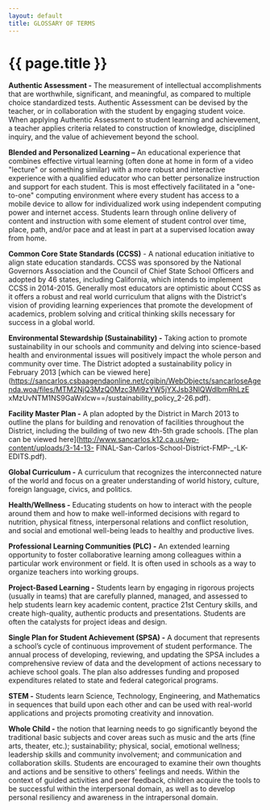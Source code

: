 ```yaml
---
layout: default
title: GLOSSARY OF TERMS
---
```


{{ page.title }}
================

**Authentic Assessment -** The measurement of intellectual accomplishments 
that are worthwhile, significant, and meaningful, as compared to multiple 
choice standardized tests. Authentic Assessment can be devised by the 
teacher, or in collaboration with the student by engaging student voice. When 
applying Authentic Assessment to student learning and achievement, a 
teacher applies criteria related to construction of knowledge, disciplined 
inquiry, and the value of achievement beyond the school.

**Blended and Personalized Learning –** An educational experience that 
combines effective virtual learning (often done at home in form of a video 
"lecture" or something similar) with a more robust and interactive experience 
with a qualified educator who can better personalize instruction and support 
for each student.  This is most effectively facilitated in a "one-to-one"
computing environment where every student has access to a mobile device to 
allow for individualized work using independent computing power and internet 
access.  Students learn through online delivery of content and instruction with 
some element of student control over time, place, path, and/or pace and at 
least in part at a supervised location away from home.

**Common Core State Standards (CCSS)** - A national education initiative to 
align state education standards.  CCSS was sponsored by the National 
Governors Association and the Council of Chief State School Officers and 
adopted by 46 states, including California, which intends to implement CCSS
in 2014-2015.  Generally most educators are optimistic about CCSS as it
offers a robust and real world curriculum that aligns with the District's vision of 
providing learning experiences that promote the development of academics, 
problem solving and critical thinking skills necessary for success in a global 
world.

**Environmental Stewardship (Sustainability) -** Taking action to promote 
sustainability in our schools and community and delving into science-based 
health and environmental issues will positively impact the whole person and 
community over time. The District adopted a sustainability policy in February 
2013 [which can be viewed here](https://sancarlos.csbaagendaonline.net/cgibin/WebObjects/sancarloseAgenda.woa/files/MTM2NjQ3MzQ0Mzc3Mi9zYW5jYXJsb3NlQWdlbmRhLzE
xMzUvNTM1NS9GaWxlcw==/sustainability_policy_2-26.pdf).

**Facility Master Plan -** A plan adopted by the District in March 2013 to outline 
the plans for building and renovation of facilities throughout the District, 
including the building of two new 4th-5th grade schools. [The plan can be 
viewed here](http://www.sancarlos.k12.ca.us/wp-content/uploads/3-14-13-
FINAL-San-Carlos-School-District-FMP-_-LK-EDITS.pdf).

**Global Curriculum -** A curriculum that recognizes the interconnected nature 
of the world and focus on a greater understanding of world history, culture, 
foreign language, civics, and politics.  

**Health/Wellness -** Educating students on how to interact with the people 
around them and how to make well-informed decisions with regard to nutrition, 
physical fitness, interpersonal relations and conflict resolution, and social and 
emotional well-being leads to healthy and productive lives.

**Professional Learning Communities (PLC) -** An extended learning 
opportunity to foster collaborative learning among colleagues within a 
particular work environment or field. It is often used in schools as a way to 
organize teachers into working groups.

**Project-Based Learning -** Students learn by engaging in rigorous projects 
(usually in teams) that are carefully planned, managed, and assessed to help 
students learn key academic content, practice 21st Century skills, and create 
high-quality, authentic products and presentations.  Students are often the 
catalysts for project ideas and design.

**Single Plan for Student Achievement (SPSA) -** A document that 
represents a school’s cycle of continuous improvement of student 
performance. The annual process of developing, reviewing, and updating the 
SPSA includes a comprehensive review of data and the development of 
actions necessary to achieve school goals. The plan also addresses funding 
and proposed expenditures related to state and federal categorical programs.

**STEM -** Students learn Science, Technology, Engineering, and Mathematics 
in sequences that build upon each other and can be used with real-world 
applications and projects promoting creativity and innovation.

**Whole Child -** the notion that learning needs to go significantly beyond the 
traditional basic subjects and cover areas such as music and the arts (fine 
arts, theater, etc.); sustainability; physical, social, emotional wellness; 
leadership skills and community involvement; and communication and 
collaboration skills. Students are encouraged to examine their own thoughts 
and actions and be sensitive to others' feelings and needs. Within the context 
of guided activities and peer feedback, children acquire the tools to be 
successful within the interpersonal domain, as well as to develop personal 
resiliency and awareness in the intrapersonal domain.
